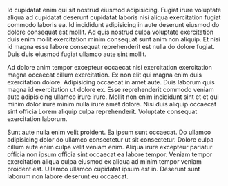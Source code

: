 Id cupidatat enim qui sit nostrud eiusmod adipisicing. Fugiat irure voluptate aliqua ad cupidatat deserunt cupidatat laboris nisi aliqua exercitation fugiat commodo laboris ea. Id incididunt adipisicing in aute deserunt eiusmod do dolore consequat est mollit. Ad quis nostrud culpa voluptate exercitation duis enim mollit exercitation minim consequat sunt anim non aliquip. Et nisi id magna esse labore consequat reprehenderit est nulla do dolore fugiat. Duis duis eiusmod fugiat ullamco aute sint mollit.

Ad dolore anim tempor excepteur occaecat nisi exercitation exercitation magna occaecat cillum exercitation. Ex non elit qui magna enim duis exercitation dolore. Adipisicing occaecat in amet aute. Duis laborum quis magna id exercitation ut dolore ex. Esse reprehenderit commodo veniam aute adipisicing ullamco irure irure. Mollit non enim incididunt sint et et qui minim dolor irure minim nulla irure amet dolore. Nisi duis aliquip occaecat sint officia Lorem aliquip culpa reprehenderit. Voluptate consequat exercitation laborum.

Sunt aute nulla enim velit proident. Ea ipsum sunt occaecat. Do ullamco adipisicing dolor do ullamco consectetur ut sit consectetur. Dolore culpa cillum aute enim culpa velit veniam enim. Aliqua irure excepteur pariatur officia non ipsum officia sint occaecat ea labore tempor. Veniam tempor exercitation aliqua culpa eiusmod ex aliqua ad minim tempor veniam proident est. Ullamco ullamco cupidatat ipsum est in. Deserunt sunt laborum non labore deserunt eu occaecat.